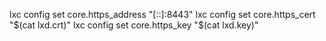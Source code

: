 lxc config set core.https_address "[::]:8443"
lxc config set core.https_cert "$(cat lxd.crt)"
lxc config set core.https_key "$(cat lxd.key)"
